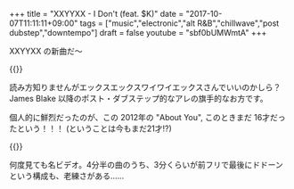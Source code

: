 +++
title = "XXYYXX - I Don't (feat. $K)"
date = "2017-10-07T11:11:11+09:00"
tags = ["music","electronic","alt R&B","chillwave","post dubstep","downtempo"]
draft = false
youtube = "sbf0bUMWmtA"
+++

XXYYXX の新曲だ〜

{{<youtube src="sbf0bUMWmtA" title="XXYYXX - I Don't (feat. $K)">}}

読み方知りませんがエックスエックスワイワイエックスさんでいいのかしら？  James Blake 以降のポスト・ダブステップ的なアレの旗手的なお方です。

個人的に鮮烈だったのが、この 2012年の "About You", このときまだ 16才だったという！！！ (ということは今もまだ21才!?)

{{<youtube src="lG5aSZBAuPs" title="XXYYXX - About You">}}

何度見ても名ビデオ。4分半の曲のうち、3分くらいが前フリで最後にドドーンという構成も、老練さがある……
